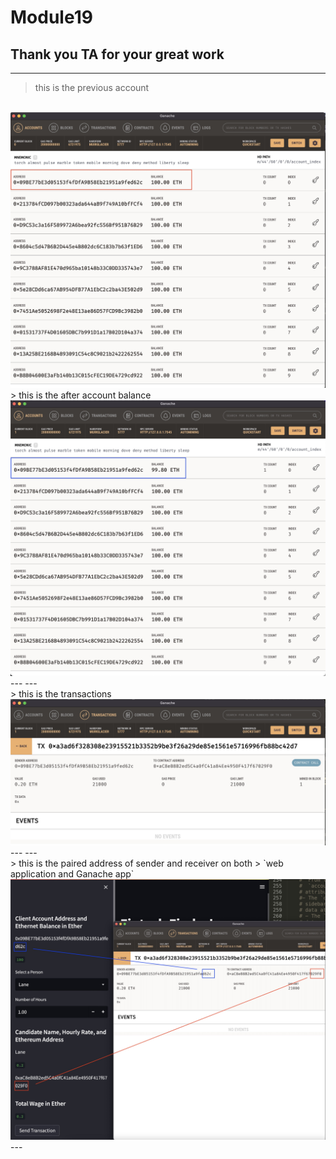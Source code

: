 # Module19   
**Thank you TA for your great work**   
---   
---        
> this is the previous account   
<br/>
<img src = ".\Screenshot\00_previous.jpg" width = "700px"><br/>       
> this is the after account balance   
<br/>   
<img src = ".\Screenshot\00_after.jpg" width = "700px"><br/>    
---
---<br/>        
> this is the transactions   
<br/>
<img src = ".\Screenshot\01.jpg" width = "700px"><br/> 
---
---<br/>       
> this is the paired address of sender and receiver on both         
> `web application and Ganache app`
<br/>
<img src = ".\Screenshot\02.jpg" width = "700px"><br/> 
---



